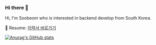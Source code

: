 ### Hi there 👋

Hi, I'm Soobeom who is interested in backend develop from South Korea.

📰 Resume: [이력서 바로가기](https://docs.google.com/document/d/1wJgdBAaBjivVA3NgglMRdhoAR45hqY8n5Lc7PqbbFyU/edit)

[![Anurag's GitHub stats](https://github-readme-stats.vercel.app/api?username=Jsim6342&count_private=true&show_icons=true&theme=tokyonight)](https://github.com/anuraghazra/github-readme-stats)


<!--
**Jsim6342/Jsim6342** is a ✨ _special_ ✨ repository because its `README.md` (this file) appears on your GitHub profile.

Here are some ideas to get you started:

- 🔭 I’m currently working on ...
- 🌱 I’m currently learning ...
- 👯 I’m looking to collaborate on ...
- 🤔 I’m looking for help with ...
- 💬 Ask me about ...
- 📫 How to reach me: ...
- 😄 Pronouns: ...
- ⚡ Fun fact: ...
-->
